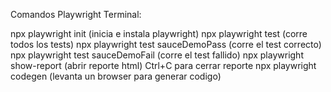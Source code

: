 Comandos Playwright Terminal:

npx playwright init (inicia e instala playwright)
npx playwright test (corre todos los tests)
npx playwright test sauceDemoPass (corre el test correcto)
npx playwright test sauceDemoFail (corre el test fallido)
npx playwright show-report (abrir reporte html)
Ctrl+C para cerrar reporte
npx playwright codegen (levanta un browser para generar codigo)
